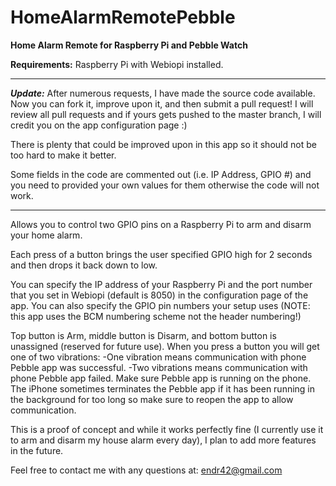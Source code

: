 HomeAlarmRemotePebble
=====================

**Home Alarm Remote for Raspberry Pi and Pebble Watch**

**Requirements:** Raspberry Pi with Webiopi installed. 
_________________________
***Update:*** After numerous requests, I have made the source code available. Now you can fork it, improve upon it, and then submit a pull request! I will review all pull requests and if yours gets pushed to the master branch, I will credit you on the app configuration page :) 

There is plenty that could be improved upon in this app so it should not be too hard to make it better.

Some fields in the code are commented out (i.e. IP Address, GPIO #) and you need to provided your own values for them otherwise the code will not work.
_________________________

Allows you to control two GPIO pins on a Raspberry Pi to arm and disarm your home alarm. 

Each press of a button brings the user specified GPIO high for 2 seconds and then drops it back down to low. 

You can specify the IP address of your Raspberry Pi and the port number that you set in Webiopi (default is 8050) in the configuration page of the app. You can also specify the GPIO pin numbers your setup uses (NOTE: this app uses the BCM numbering scheme not the header numbering!)

Top button is Arm, middle button is Disarm, and bottom button is unassigned (reserved for future use). When you press a button you will get one of two vibrations:
-One vibration means communication with phone Pebble app was successful.
-Two vibrations means communication with phone Pebble app failed. Make sure Pebble app is running on the phone. The       iPhone sometimes terminates the Pebble app if it has been running in the background for too long so make sure to reopen   the app to allow communication.

This is a proof of concept and while it works perfectly fine (I currently use it to arm and disarm my house alarm every day), I plan to add more features in the future.

Feel free to contact me with any questions at: endr42@gmail.com
